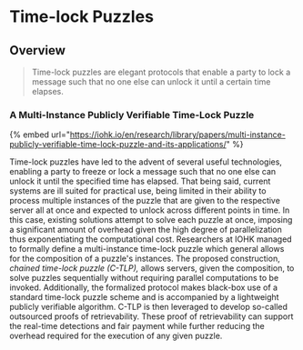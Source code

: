 # Time-lock Puzzles

## Overview

> Time-lock puzzles are elegant protocols that enable a party to lock a message such that no one else can unlock it until a certain time elapses.

### A Multi-Instance Publicly Verifiable Time-Lock Puzzle

{% embed url="https://iohk.io/en/research/library/papers/multi-instance-publicly-verifiable-time-lock-puzzle-and-its-applications/" %}

Time-lock puzzles have led to the advent of several useful technologies, enabling a party to freeze or lock a message such that no one else can unlock it until the specified time has elapsed. That being said, current systems are ill suited for practical use, being limited in their ability to process multiple instances of the puzzle that are given to the respective server all at once and expected to unlock across different points in time. In this case, existing solutions attempt to solve each puzzle at once, imposing a significant amount of overhead given the high degree of parallelization thus exponentiating the computational cost. Researchers at IOHK managed to formally define a multi-instance time-lock puzzle which general allows for the composition of a puzzle's instances. The proposed construction, _chained time-lock puzzle (C-TLP),_ allows servers, given the composition, to solve puzzles sequentially without requiring parallel computations to be invoked. Additionally, the formalized protocol makes black-box use of a standard time-lock puzzle scheme and is accompanied by a lightweight publicly verifiable algorithm. C-TLP is then leveraged to develop so-called outsourced proofs of retrievability. These proof of retrievability can support the real-time detections and fair payment while further reducing the overhead required for the execution of any given puzzle.

